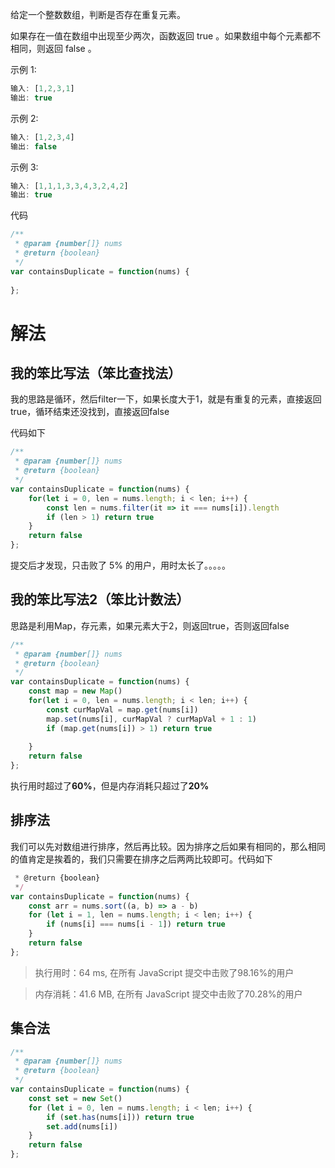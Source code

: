 给定一个整数数组，判断是否存在重复元素。

如果存在一值在数组中出现至少两次，函数返回 true 。如果数组中每个元素都不相同，则返回 false 。

示例 1:

```js
输入: [1,2,3,1]
输出: true
```

示例 2:
```js
输入: [1,2,3,4]
输出: false
```
示例 3:
```js
输入: [1,1,1,3,3,4,3,2,4,2]
输出: true
```

代码

```js
/**
 * @param {number[]} nums
 * @return {boolean}
 */
var containsDuplicate = function(nums) {
    
};

```



# 解法

## 我的笨比写法（笨比查找法）

我的思路是循环，然后filter一下，如果长度大于1，就是有重复的元素，直接返回true，循环结束还没找到，直接返回false

代码如下

```js
/**
 * @param {number[]} nums
 * @return {boolean}
 */
var containsDuplicate = function(nums) {
    for(let i = 0, len = nums.length; i < len; i++) {
        const len = nums.filter(it => it === nums[i]).length
        if (len > 1) return true
    }
    return false
};
```

提交后才发现，只击败了 5% 的用户，用时太长了。。。。。

## 我的笨比写法2（笨比计数法）

思路是利用Map，存元素，如果元素大于2，则返回true，否则返回false

```js
/**
 * @param {number[]} nums
 * @return {boolean}
 */
var containsDuplicate = function(nums) {
    const map = new Map()
    for(let i = 0, len = nums.length; i < len; i++) {
        const curMapVal = map.get(nums[i])
        map.set(nums[i], curMapVal ? curMapVal + 1 : 1)
        if (map.get(nums[i]) > 1) return true
        
    }
    return false
};
```

执行用时超过了**60%**，但是内存消耗只超过了**20%**


## 排序法

我们可以先对数组进行排序，然后再比较。因为排序之后如果有相同的，那么相同的值肯定是挨着的，我们只需要在排序之后两两比较即可。代码如下

```js
 * @return {boolean}
 */
var containsDuplicate = function(nums) {
    const arr = nums.sort((a, b) => a - b)
    for (let i = 1, len = nums.length; i < len; i++) {
        if (nums[i] === nums[i - 1]) return true
    }
    return false
};
```

> 执行用时：64 ms, 在所有 JavaScript 提交中击败了98.16%的用户

> 内存消耗：41.6 MB, 在所有 JavaScript 提交中击败了70.28%的用户

## 集合法

```js
/**
 * @param {number[]} nums
 * @return {boolean}
 */
var containsDuplicate = function(nums) {
    const set = new Set()
    for (let i = 0, len = nums.length; i < len; i++) {
        if (set.has(nums[i])) return true
        set.add(nums[i])
    }
    return false
};
```